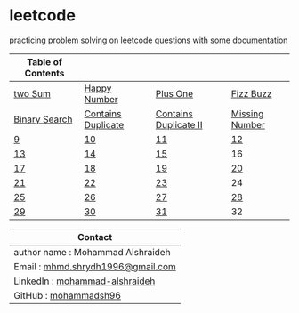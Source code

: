# leetcode
practicing problem solving on leetcode questions with some documentation 




| Table of Contents |  |  |  |
| -------- | -------- | -------- | -------- |
| [two Sum](./twoSum/twoSum.md)   | [Happy Number](./HappyNumber/happyNumber.md)  | [Plus One](./PlusOne/plusOne.md)  |[Fizz Buzz](./FizzBuzz/fizzBuzz.md)  |
| [Binary Search](./BinarySearch/binarySearch.md)   | [Contains Duplicate](./ContainsDuplicate/ContainsDuplicate.md)   |[Contains Duplicate II](./ContainsDuplicateII/ContainsDuplicateII.md) |  [Missing Number](./MissingNumber/missingNumber.md) |
| [9](./twoSum/twoSum.md)   | [10](./HappyNumber/happyNumber.md)  | [11](./PlusOne/plusOne.md)  |[12](./FizzBuzz/fizzBuzz.md)  |
| [13](./BinarySearch/binarySearch.md)   | [14](./ContainsDuplicate/ContainsDuplicate.md)   |[15](./ContainsDuplicateII//ContainsDuplicateII.md) | 16   |
| [17](./twoSum/twoSum.md)   | [18](./HappyNumber/happyNumber.md)  | [19](./PlusOne/plusOne.md)  |[20](./FizzBuzz/fizzBuzz.md)  |
| [21](./BinarySearch/binarySearch.md)   | [22](./ContainsDuplicate/ContainsDuplicate.md)   |[23](./ContainsDuplicateII//ContainsDuplicateII.md) | 24  |
| [25](./twoSum/twoSum.md)   | [26](./HappyNumber/happyNumber.md)  | [27](./PlusOne/plusOne.md)  |[28](./FizzBuzz/fizzBuzz.md)  |
| [29](./BinarySearch/binarySearch.md)   | [30](./ContainsDuplicate/ContainsDuplicate.md)   |[31](./ContainsDuplicateII//ContainsDuplicateII.md) | 32   |

| Contact |
| --- |
|author name : Mohammad Alshraideh|
|Email : mhmd.shrydh1996@gmail.com|
|LinkedIn : [mohammad-alshraideh](https://www.linkedin.com/in/mohammad-alshraideh/)|
|GitHub : [mohammadsh96](https://github.com/mohammadsh96)|
